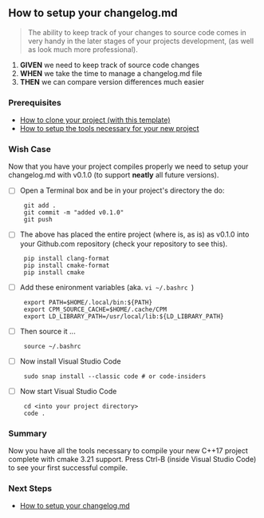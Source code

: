 ## How to setup your changelog.md
> The ability to keep track of your changes to source code comes in very handy in the later stages of your projects development, (as well as look much more professional). 

 1. **GIVEN** we need to keep track of source code changes
 2. **WHEN** we take the time to manage a changelog.md file
 3. **THEN** we can compare version differences much easier

### Prerequisites
- [How to clone your project (with this template)](https://github.com/perriera/extras_oci/blob/dev/docs/CLONE.md)
- [How to setup the tools necessary for your new project](https://github.com/perriera/extras_oci/blob/dev/docs/SETUP.md)
 
### Wish Case
Now that you have your project compiles properly we need to setup your changelog.md with v0.1.0 (to support **neatly** all future versions).

 - [ ] Open a Terminal box and be in your project's directory the do:

		git add . 
		git commit -m "added v0.1.0"
		git push

 - [ ] The above has placed the entire project (where is, as is) as v0.1.0 into your Github.com repository (check your repository to see this).

		pip install clang-format
		pip install cmake-format
		pip install cmake

 - [ ] Add these enironment variables (aka.  `vi ~/.bashrc `)

		
		export PATH=$HOME/.local/bin:${PATH}
		export CPM_SOURCE_CACHE=$HOME/.cache/CPM
		export LD_LIBRARY_PATH=/usr/local/lib:${LD_LIBRARY_PATH}

 - [ ] Then source it ... 

		source ~/.bashrc

 - [ ] Now install Visual Studio Code

		sudo snap install --classic code # or code-insiders

 - [ ] Now start Visual Studio Code

		cd <into your project directory>
		code .

### Summary 
Now you have all the tools necessary to compile your new C++17 project complete with cmake 3.21 support. Press Ctrl-B (inside Visual Studio Code) to see your first successful compile.

### Next Steps
 - [How to setup your changelog.md](https://github.com/perriera/extras_oci/blob/dev/docs/CHANGELOG.md)


